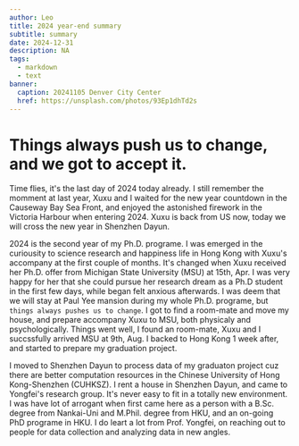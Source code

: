 ```yaml
---
author: Leo
title: 2024 year-end summary
subtitle: summary
date: 2024-12-31
description: NA
tags:
  - markdown
  - text
banner:
  caption: 20241105 Denver City Center
  href: https://unsplash.com/photos/93Ep1dhTd2s
---
```


# Things always push us to change, and we got to accept it.

Time flies, it's the last day of 2024 today already. I still remember the momment at last year, Xuxu and I waited for the new year countdown in the Causeway Bay Sea Front, and enjoyed the astonished firework in the Victoria Harbour when entering 2024. Xuxu is back from US now, today we will cross the new year in Shenzhen Dayun.

2024 is the second year of my Ph.D. programe. I was emerged in the curiousity to science research and happiness life in Hong Kong with Xuxu's accompany at the first couple of months. It's changed when Xuxu received her Ph.D. offer from Michigan State University (MSU) at 15th, Apr. I was very happy for her that she could pursue her research dream as a Ph.D student in the first few days, while began felt anxious afterwards. I was deem that we will stay at Paul Yee mansion during my whole Ph.D. programe, but `things always pushes us to change`. I got to find a room-mate and move my house, and prepare accompany Xuxu to MSU, both physicaly and psychologically. Things went well, I found an room-mate, Xuxu and I succssfully arrived MSU at 9th, Aug. I backed to Hong Kong 1 week after, and started to prepare my graduation project.

I moved to Shenzhen Dayun to process data of my graduaton project cuz there are better computation resources in the Chinese University of Hong Kong-Shenzhen (CUHKSZ). I rent a house in Shenzhen Dayun, and came to Yongfei's research group. It's never easy to fit in a totally new environment. I was have lot of arrogant when first came here as a person with a B.Sc. degree from Nankai-Uni and M.Phil. degree from HKU, and an on-going PhD programe in HKU. I do leart a lot from Prof. Yongfei, on reaching out to people for data collection and analyzing data in new angles.